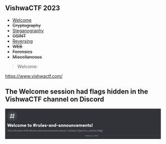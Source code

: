 ## VishwaCTF 2023

* [Welcome]()
* ~~Cryptography~~
* [Steganography](Steganography/)
* ~~OSINT~~
* [Reversing](Reversing/)
* ~~WEB~~
* ~~Forensics~~
* ~~Miscellaneous~~

> Welcome:

https://www.vishwactf.com/

The Welcome session had flags hidden in the VishwaCTF channel on Discord
--
![test](https://github.com/v00d00x/CTFs_writeups/blob/90babc3260d5aa81d4072ba3e7c5c728971bbd30/VishwaCTF/img/welcome1.JPG)


